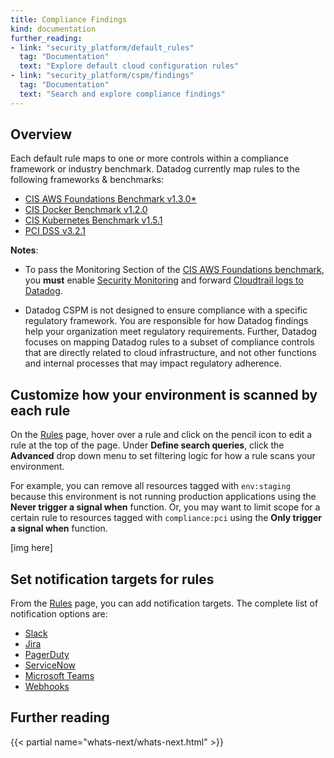 ```yaml
---
title: Compliance Findings
kind: documentation
further_reading:
- link: "security_platform/default_rules"
  tag: "Documentation"
  text: "Explore default cloud configuration rules"
- link: "security_platform/cspm/findings"
  tag: "Documentation"
  text: "Search and explore compliance findings"
---
```


## Overview

Each default rule maps to one or more controls within a compliance framework or industry benchmark. Datadog currently map rules to the following frameworks & benchmarks:

- [CIS AWS Foundations Benchmark v1.3.0*][1]
- [CIS Docker Benchmark v1.2.0][1]
- [CIS Kubernetes Benchmark v1.5.1][2]
- [PCI DSS v3.2.1][3]

**Notes**:

- To pass the Monitoring Section of the [CIS AWS Foundations benchmark][1], you **must** enable [Security Monitoring][4] and forward [Cloudtrail logs to Datadog][5].

- Datadog CSPM is not designed to ensure compliance with a specific regulatory framework. You are responsible for how Datadog findings help your organization meet regulatory requirements. Further, Datadog focuses on mapping Datadog rules to a subset of compliance controls that are directly related to cloud infrastructure, and not other functions and internal processes that may impact regulatory adherence.

## Customize how your environment is scanned by each rule

On the [Rules][6] page, hover over a rule and click on the pencil icon to edit a rule at the top of the page. Under **Define search queries**, click the **Advanced** drop down menu to set filtering logic for how a rule scans your environment.

For example, you can remove all resources tagged with `env:staging` because this environment is not running production applications using the **Never trigger a signal when** function. Or, you may want to limit scope for a certain rule to resources tagged with `compliance:pci` using the **Only trigger a signal when** function.

[img here]

## Set notification targets for rules

From the [Rules][6] page, you can add notification targets. The complete list of notification options are:

- [Slack][7]
- [Jira][8]
- [PagerDuty][9]
- [ServiceNow][10]
- [Microsoft Teams][11]
- [Webhooks][12]

## Further reading

{{< partial name="whats-next/whats-next.html" >}}

[1]: https://www.cisecurity.org/benchmark/amazon_web_services/
[2]: https://www.cisecurity.org/benchmark/kubernetes/
[3]: https://www.pcisecuritystandards.org/document_library
[4]: /security_platform/security_monitoring/
[5]: /integrations/amazon_cloudtrail/
[6]: https://app.datadoghq.com/security/configuration/rules/
[7]: /integrations/slack/
[8]: /integrations/jira/
[9]: /integrations/pagerduty
[10]: /integrations/servicenow/
[11]: /integrations/microsoft_teams/
[12]: /integrations/webhooks/
